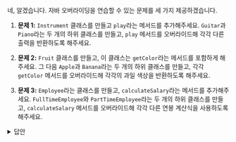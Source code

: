 네, 알겠습니다. 자바 오버라이딩을 연습할 수 있는 문제를 세 가지 제공하겠습니다.

1. **문제 1:**
   `Instrument` 클래스를 만들고 `play`라는 메서드를 추가해주세요. `Guitar`과 `Piano`라는 두 개의 하위 클래스를 만들고, `play` 메서드를 오버라이드해 각각 다른 출력을 반환하도록 해주세요. 

2. **문제 2:**
   `Fruit` 클래스를 만들고, 이 클래스는 `getColor`라는 메서드를 포함하게 해주세요. 그 다음 `Apple`과 `Banana`라는 두 개의 하위 클래스를 만들고, 각각 `getColor` 메서드를 오버라이드해 각각의 과일 색상을 반환하도록 해주세요.

3. **문제 3:**
   `Employee`라는 클래스를 만들고, `calculateSalary`라는 메서드를 추가해주세요. `FullTimeEmployee`와 `PartTimeEmployee`라는 두 개의 하위 클래스를 만들고, `calculateSalary` 메서드를 오버라이드해 각각 다른 연봉 계산식을 사용하도록 해주세요.

<details>
<summary>
답안
</summary>

1. **문제 1 답안:**

```java
class Instrument {
    void play() {
        System.out.println("The instrument is playing.");
    }
}

class Guitar extends Instrument {
    @Override
    void play() {
        System.out.println("The guitar is strumming.");
    }
}

class Piano extends Instrument {
    @Override
    void play() {
        System.out.println("The piano is playing a melody.");
    }
}
```

2. **문제 2 답안:**

```java
class Fruit {
    String getColor() {
        return "Unknown color";
    }
}

class Apple extends Fruit {
    @Override
    String getColor() {
        return "Red";
    }
}

class Banana extends Fruit {
    @Override
    String getColor() {
        return "Yellow";
    }
}
```

3. **문제 3 답안:**

```java
class Employee {
    float calculateSalary(int hours) {
        return hours * 10.0f;
    }
}

class FullTimeEmployee extends Employee {
    @Override
    float calculateSalary(int hours) {
        return 40 * 20.0f;
    }
}

class PartTimeEmployee extends Employee {
    @Override
    float calculateSalary(int hours) {
        return hours * 15.0f;
    }
}
```
</details>